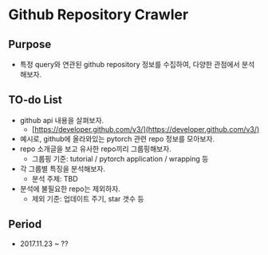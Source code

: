# Github Repository Crawler

## Purpose 
- 특정 query와 연관된 github repository 정보를 수집하여, 다양한 관점에서 분석해보자.

## TO-do List
- github api 내용을 살펴보자. 
  - [https://developer.github.com/v3/](https://developer.github.com/v3/)
- 예시로, github에 올라와있는 pytorch 관련 repo 정보를 모아보자.
- repo 소개글을 보고 유사한 repo끼리 그룹핑해보자.
  - 그룹핑 기준: tutorial / pytorch application / wrapping 등
- 각 그룹별 특징을 분석해보자.
  - 분석 주제: TBD
- 분석에 불필요한 repo는 제외하자. 
  - 제외 기준: 업데이트 주기, star 갯수 등

## Period
- 2017.11.23 ~ ??